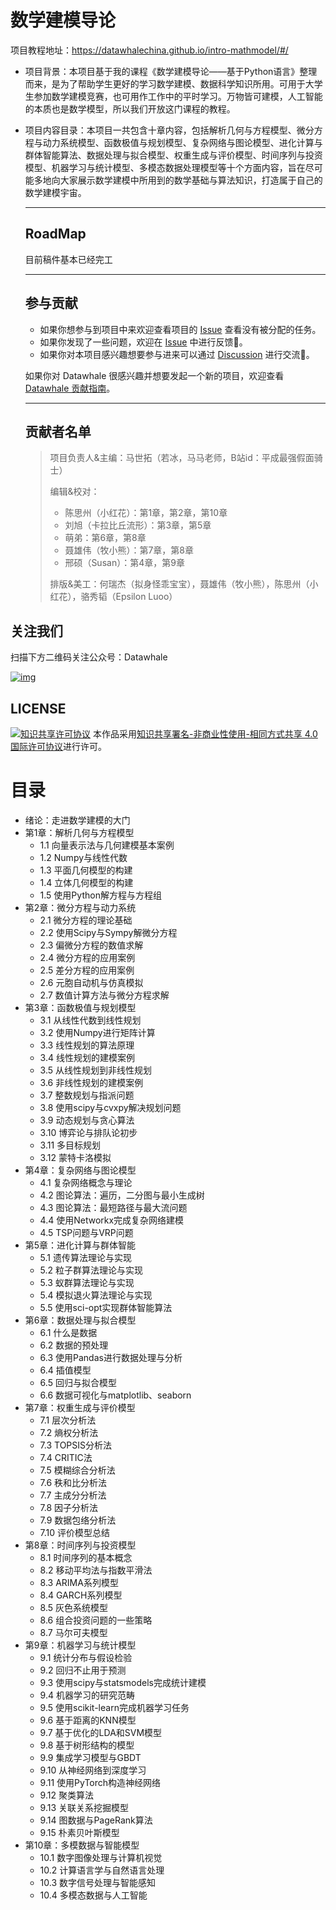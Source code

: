 # 数学建模导论

项目教程地址：https://datawhalechina.github.io/intro-mathmodel/#/

- 项目背景：本项目基于我的课程《数学建模导论——基于Python语言》整理而来，是为了帮助学生更好的学习数学建模、数据科学知识所用。可用于大学生参加数学建模竞赛，也可用作工作中的平时学习。万物皆可建模，人工智能的本质也是数学模型，所以我们开放这门课程的教程。

- 项目内容目录：本项目一共包含十章内容，包括解析几何与方程模型、微分方程与动力系统模型、函数极值与规划模型、复杂网络与图论模型、进化计算与群体智能算法、数据处理与拟合模型、权重生成与评价模型、时间序列与投资模型、机器学习与统计模型、多模态数据处理模型等十个方面内容，旨在尽可能多地向大家展示数学建模中所用到的数学基础与算法知识，打造属于自己的数学建模宇宙。

  ---

  ## RoadMap

  目前稿件基本已经完工

  ---

  ## 参与贡献

  - 如果你想参与到项目中来欢迎查看项目的 [Issue](https://github.com/datawhalechina/repo-template/blob/main/docs) 查看没有被分配的任务。
  - 如果你发现了一些问题，欢迎在 [Issue](https://github.com/datawhalechina/repo-template/blob/main/docs) 中进行反馈🐛。
  - 如果你对本项目感兴趣想要参与进来可以通过 [Discussion](https://github.com/datawhalechina/repo-template/blob/main/docs) 进行交流💬。

  如果你对 Datawhale 很感兴趣并想要发起一个新的项目，欢迎查看 [Datawhale 贡献指南](https://github.com/datawhalechina/DOPMC#为-datawhale-做出贡献)。

  ---

  ## 贡献者名单

  > 项目负责人&主编：马世拓（若冰，马马老师，B站id：平成最强假面骑士）
  >
  > 编辑&校对：
  >
  > - 陈思州（小红花）：第1章，第2章，第10章
  > - 刘旭（卡拉比丘流形）：第3章，第5章
  > - 萌弟：第6章，第8章
  > - 聂雄伟（牧小熊）：第7章，第8章
  > - 邢硕（Susan）：第4章，第9章
  >
  > 排版&美工：何瑞杰（拟身怪乖宝宝），聂雄伟（牧小熊），陈思州（小红花），骆秀韬（Epsilon Luoo）

## 关注我们



扫描下方二维码关注公众号：Datawhale

[![img](https://raw.githubusercontent.com/datawhalechina/pumpkin-book/master/res/qrcode.jpeg)](https://raw.githubusercontent.com/datawhalechina/pumpkin-book/master/res/qrcode.jpeg)

## LICENSE



[![知识共享许可协议](https://camo.githubusercontent.com/9a588afd926871cf6caaabf8f36acf441a53ed69540c3808e77861fbd3711203/68747470733a2f2f696d672e736869656c64732e696f2f62616467652f6c6963656e73652d434325323042592d2d4e432d2d5341253230342e302d6c6967687467726579)](http://creativecommons.org/licenses/by-nc-sa/4.0/)
本作品采用[知识共享署名-非商业性使用-相同方式共享 4.0 国际许可协议](http://creativecommons.org/licenses/by-nc-sa/4.0/)进行许可。

# 目录

- 绪论：走进数学建模的大门
- 第1章：解析几何与方程模型
  - 1.1 向量表示法与几何建模基本案例
  - 1.2 Numpy与线性代数
  - 1.3 平面几何模型的构建
  - 1.4 立体几何模型的构建
  - 1.5 使用Python解方程与方程组
- 第2章：微分方程与动力系统
  - 2.1 微分方程的理论基础
  - 2.2 使用Scipy与Sympy解微分方程
  - 2.3 偏微分方程的数值求解
  - 2.4 微分方程的应用案例
  - 2.5 差分方程的应用案例
  - 2.6 元胞自动机与仿真模拟
  - 2.7 数值计算方法与微分方程求解
- 第3章：函数极值与规划模型
  - 3.1 从线性代数到线性规划
  - 3.2 使用Numpy进行矩阵计算
  - 3.3 线性规划的算法原理
  - 3.4 线性规划的建模案例
  - 3.5 从线性规划到非线性规划
  - 3.6 非线性规划的建模案例
  - 3.7 整数规划与指派问题
  - 3.8 使用scipy与cvxpy解决规划问题
  - 3.9 动态规划与贪心算法
  - 3.10 博弈论与排队论初步
  - 3.11 多目标规划
  - 3.12 蒙特卡洛模拟
- 第4章：复杂网络与图论模型
  - 4.1 复杂网络概念与理论
  - 4.2 图论算法：遍历，二分图与最小生成树
  - 4.3 图论算法：最短路径与最大流问题
  - 4.4 使用Networkx完成复杂网络建模
  - 4.5 TSP问题与VRP问题
- 第5章：进化计算与群体智能
  - 5.1 遗传算法理论与实现
  - 5.2 粒子群算法理论与实现
  - 5.3 蚁群算法理论与实现
  - 5.4 模拟退火算法理论与实现
  - 5.5 使用sci-opt实现群体智能算法
- 第6章：数据处理与拟合模型
  - 6.1 什么是数据
  - 6.2 数据的预处理
  - 6.3 使用Pandas进行数据处理与分析
  - 6.4 插值模型
  - 6.5 回归与拟合模型
  - 6.6 数据可视化与matplotlib、seaborn
- 第7章：权重生成与评价模型
  - 7.1 层次分析法
  - 7.2 熵权分析法
  - 7.3 TOPSIS分析法
  - 7.4 CRITIC法
  - 7.5 模糊综合分析法
  - 7.6 秩和比分析法
  - 7.7 主成分分析法
  - 7.8 因子分析法
  - 7.9 数据包络分析法
  - 7.10 评价模型总结
- 第8章：时间序列与投资模型
  - 8.1 时间序列的基本概念
  - 8.2 移动平均法与指数平滑法
  - 8.3 ARIMA系列模型
  - 8.4 GARCH系列模型
  - 8.5 灰色系统模型
  - 8.6 组合投资问题的一些策略
  - 8.7 马尔可夫模型
- 第9章：机器学习与统计模型
  - 9.1 统计分布与假设检验
  - 9.2 回归不止用于预测
  - 9.3 使用scipy与statsmodels完成统计建模
  - 9.4 机器学习的研究范畴
  - 9.5 使用scikit-learn完成机器学习任务
  - 9.6 基于距离的KNN模型
  - 9.7 基于优化的LDA和SVM模型
  - 9.8 基于树形结构的模型
  - 9.9 集成学习模型与GBDT
  - 9.10 从神经网络到深度学习
  - 9.11 使用PyTorch构造神经网络
  - 9.12 聚类算法
  - 9.13 关联关系挖掘模型
  - 9.14 图数据与PageRank算法
  - 9.15 朴素贝叶斯模型
- 第10章：多模数据与智能模型
  - 10.1 数字图像处理与计算机视觉
  - 10.2 计算语言学与自然语言处理
  - 10.3 数字信号处理与智能感知
  - 10.4 多模态数据与人工智能
